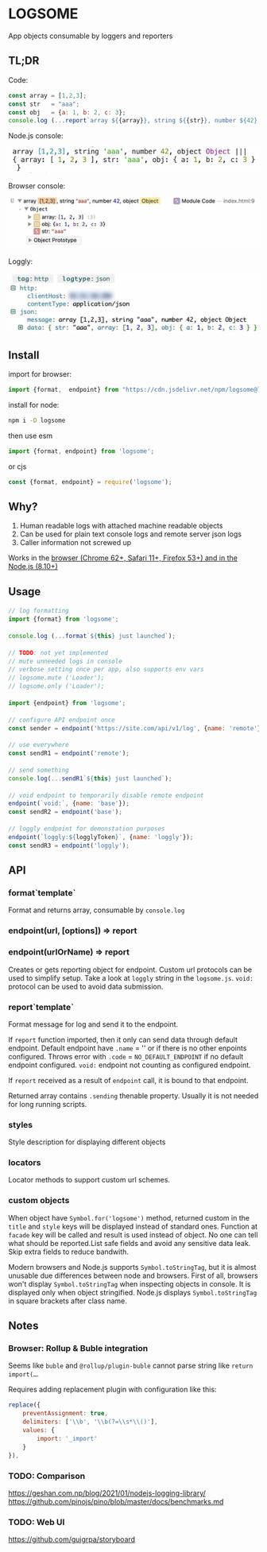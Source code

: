 # LOGSOME

App objects consumable by loggers and reporters

## TL;DR

Code:

```javascript
const array = [1,2,3];
const str   = "aaa";
const obj   = {a: 1, b: 2, c: 3};
console.log (...report`array ${{array}}, string ${{str}}, number ${42}, object ${{obj}}`);
```

Node.js console:

![](https://github.com/apla/logsome/blob/docs/logsome-console.jpg?raw=true)

Browser console:

![](https://github.com/apla/logsome/blob/docs/logsome-safari.jpg?raw=true)

Loggly:

![](https://github.com/apla/logsome/blob/docs/logsome-loggly.jpg?raw=true)

## Install

import for browser:

```javascript
import {format,  endpoint} from "https://cdn.jsdelivr.net/npm/logsome@latest/logsome.js";
```

install for node:

```sh
npm i -D logsome
```

then use esm

```javascript
import {format, endpoint} from 'logsome';
```

or cjs

```javascript
const {format, endpoint} = require('logsome');
```

## Why?

 1. Human readable logs with attached machine readable objects
 4. Can be used for plain text console logs and remote server json logs
 3. Caller information not screwed up

Works in the [browser (Chrome 62+, Safari 11+, Firefox 53+) and in the Node.js (8.10+)](https://developer.mozilla.org/en-US/docs/Web/JavaScript/Reference/Template_literals#browser_compatibility)


## Usage

```javascript
// log formatting
import {format} from 'logsome';

console.log (...format`${this} just launched`);

// TODO: not yet implemented
// mute unneeded logs in console
// verbose setting once per app, also supports env vars
// logsome.mute ('Loader');
// logsome.only ('Loader');

import {endpoint} from 'logsome';

// configure API endpoint once
const sender = endpoint('https://site.com/api/v1/log', {name: 'remote'});

// use everywhere
const sendR1 = endpoint('remote');

// send something
console.log(...sendR1`${this} just launched`);

// void endpoint to temporarily disable remote endpoint
endpoint(`void:`, {name: 'base'});
const sendR2 = endpoint('base');

// loggly endpoint for demonstation purposes
endpoint(`loggly:${logglyToken}`, {name: 'loggly'});
const sendR3 = endpoint('loggly');

```

## API

### format\`template\`

Format and returns array, consumable by `console.log`

### endpoint(url, [options]) => report
### endpoint(urlOrName) => report

Creates or gets reporting object for endpoint. Custom url protocols can be used to simplify setup. Take a look at `loggly` string in the `logsome.js`. `void:` protocol can be used to avoid data submission.

### report\`template\`

Format message for log and send it to the endpoint.

If `report` function imported, then it only can send data through default endpoint. Default endpoint have `.name` = '' or if there is no other enpoints configured. Throws error with `.code` = `NO_DEFAULT_ENDPOINT` if no default endpoint configured. `void:` endpoint not counting as configured endpoint.

If `report` received as a result of `endpoint` call, it is bound to that endpoint.

Returned array contains `.sending` thenable property. Usually it is not needed for long running scripts.

### styles

Style description for displaying different objects

### locators

Locator methods to support custom url schemes.

### custom objects

When object have `Symbol.for('logsome')` method, returned custom in the `title` and `style`
keys will be displayed instead of standard ones. Function at `facade` key
will be called and result is used instead of object. No one can tell what should be reported.List safe fields and avoid any sensitive data leak. Skip extra fields to reduce bandwith.

Modern browsers and Node.js supports `Symbol.toStringTag`, but it is almost unusable
due differences between node and browsers. First of all, browsers won't display
`Symbol.toStringTag` when inspecting objects in console. It is displayed only
when object stringified. Node.js displays `Symbol.toStringTag` in square brackets
after class name.

## Notes

### Browser: Rollup & Buble integration

Seems like `buble` and `@rollup/plugin-buble` cannot parse string like `return import(…`.

Requires adding replacement plugin with configuration like this:

```javascript
replace({
    preventAssignment: true,
    delimiters: ['\\b', '\\b(?=\\s*\\()'],
    values: {
        import: '_import'
    }
}),
```

### TODO: Comparison

https://geshan.com.np/blog/2021/01/nodejs-logging-library/
https://github.com/pinojs/pino/blob/master/docs/benchmarks.md

### TODO: Web UI

https://github.com/guigrpa/storyboard
